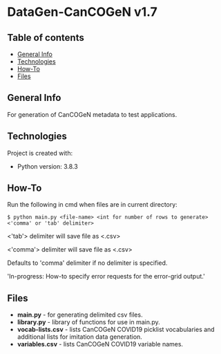 # DataGen-CanCOGeN v1.7

## Table of contents
* [General Info](#General-Info)
* [Technologies](#Technologies)
* [How-To](#How-To)
* [Files](#Files)

## General Info
For generation of CanCOGeN metadata to test applications.

## Technologies
Project is created with:
* Python version: 3.8.3

## How-To
Run the following in cmd when files are in current directory:

`$ python main.py <file-name> <int for number of rows to generate> <'comma' or 'tab' delimiter>`

<'tab'> delimiter will save file as <.csv>

<'comma'> delimiter will save file as <.csv>

Defaults to 'comma' delimiter if no delimiter is specified.

'In-progress: How-to specify error requests for the error-grid output.'

## Files
* **main.py** - for generating delimited csv files.
* **library.py** - library of functions for use in main.py.
* **vocab-lists.csv** - lists CanCOGeN COVID19 picklist vocabularies and additional lists for imitation data generation.
* **variables.csv** - lists CanCOGeN COVID19 variable names.

